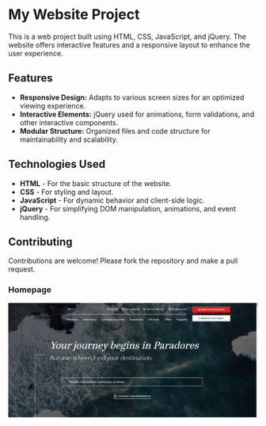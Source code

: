 # My Website Project

This is a web project built using HTML, CSS, JavaScript, and jQuery. The website offers interactive features and a responsive layout to enhance the user experience.

## Features

- **Responsive Design:** Adapts to various screen sizes for an optimized viewing experience.
- **Interactive Elements:** jQuery used for animations, form validations, and other interactive components.
- **Modular Structure:** Organized files and code structure for maintainability and scalability.

## Technologies Used

- **HTML** - For the basic structure of the website.
- **CSS** - For styling and layout.
- **JavaScript** - For dynamic behavior and client-side logic.
- **jQuery** - For simplifying DOM manipulation, animations, and event handling.

## Contributing

Contributions are welcome! Please fork the repository and make a pull request.

### Homepage

![Homepage Screenshot](assets/img/homepage.png)
